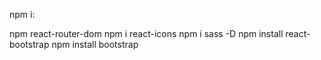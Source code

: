 npm i:

npm react-router-dom
npm i react-icons
npm i sass -D
npm install react-bootstrap
npm install bootstrap